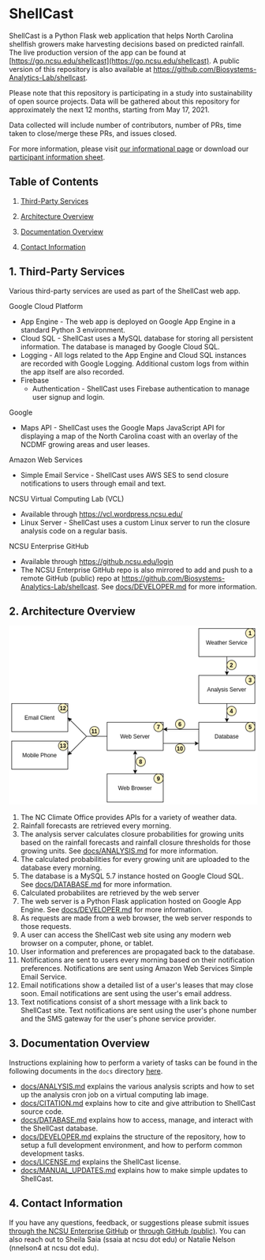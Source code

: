 # ShellCast
ShellCast is a Python Flask web application that helps North Carolina shellfish growers make harvesting decisions based on predicted rainfall.  The live production version of the app can be found at [https://go.ncsu.edu/shellcast](https://go.ncsu.edu/shellcast). A public version of this repository is also available at https://github.com/Biosystems-Analytics-Lab/shellcast.

Please note that this repository is participating in a study into sustainability of open source projects. Data will be gathered about this repository for approximately the next 12 months, starting from May 17, 2021.

Data collected will include number of contributors, number of PRs, time taken to close/merge these PRs, and issues closed.

For more information, please visit [our informational page](https://sustainable-open-science-and-software.github.io/) or download our [participant information sheet](https://sustainable-open-science-and-software.github.io/assets/PIS_sustainable_software.pdf).

## Table of Contents

1. [Third-Party Services](#1-third-party-services)

2. [Architecture Overview](#2-architecture-overview)

3. [Documentation Overview](#3-documentation-overview)

4. [Contact Information](#4-contact-information)

## 1. Third-Party Services

Various third-party services are used as part of the ShellCast web app.

Google Cloud Platform
- App Engine - The web app is deployed on Google App Engine in a standard Python 3 environment.
- Cloud SQL - ShellCast uses a MySQL database for storing all persistent information.  The database is managed by Google Cloud SQL.
- Logging - All logs related to the App Engine and Cloud SQL instances are recorded with Google Logging.  Additional custom logs from within the app itself are also recorded.
- Firebase
  - Authentication - ShellCast uses Firebase authentication to manage user signup and login.

Google
- Maps API - ShellCast uses the Google Maps JavaScript API for displaying a map of the North Carolina coast with an overlay of the NCDMF growing areas and user leases.

Amazon Web Services
- Simple Email Service - ShellCast uses AWS SES to send closure notifications to users through email and text.

NCSU Virtual Computing Lab (VCL)
- Available through https://vcl.wordpress.ncsu.edu/
- Linux Server - ShellCast uses a custom Linux server to run the closure analysis code on a regular basis.

NCSU Enterprise GitHub
- Available through https://github.ncsu.edu/login
- The NCSU Enterprise GitHub repo is also mirrored to add and push to a remote GitHub (public) repo at https://github.com/Biosystems-Analytics-Lab/shellcast. See [docs/DEVELOPER.md](/docs/DEVELOPER.md) for more information.

## 2. Architecture Overview

![A diagram showing the data flow of the ShellCast application.](docs/images/architecture_diagram.png)

1. The NC Climate Office provides APIs for a variety of weather data.
2. Rainfall forecasts are retrieved every morning.
3. The analysis server calculates closure probabilities for growing units based on the rainfall forecasts and rainfall closure thresholds for those growing units. See [docs/ANALYSIS.md](/docs/ANALYSIS.md) for more information.
4. The calculated probabilities for every growing unit are uploaded to the database every morning.
5. The database is a MySQL 5.7 instance hosted on Google Cloud SQL. See [docs/DATABASE.md](/docs/DATABASE.md) for more information.
6. Calculated probabilites are retrieved by the web server
7. The web server is a Python Flask application hosted on Google App Engine. See [docs/DEVELOPER.md](/docs/DEVELOPER.md) for more information.
8. As requests are made from a web browser, the web server responds to those requests.
9. A user can access the ShellCast web site using any modern web browser on a computer, phone, or tablet.
10. User information and preferences are propagated back to the database.
11. Notifications are sent to users every morning based on their notification preferences. Notifications are sent using Amazon Web Services Simple Email Service.
12. Email notifications show a detailed list of a user's leases that may close soon. Email notifications are sent using the user's email address.
13. Text notifications consist of a short message with a link back to ShellCast site. Text notifications are sent using the user's phone number and the SMS gateway for the user's phone service provider.

## 3. Documentation Overview

Instructions explaining how to perform a variety of tasks can be found in the following documents in the `docs` directory [here](/docs/).

- [docs/ANALYSIS.md](/docs/ANALYSIS.md) explains the various analysis scripts and how to set up the analysis cron job on a virtual computing lab image.
- [docs/CITATION.md](/docs/CITATION.md) explains how to cite and give attribution to ShellCast source code.
- [docs/DATABASE.md](/docs/DATABASE.md) explains how to access, manage, and interact with the ShellCast database.
- [docs/DEVELOPER.md](/docs/DEVELOPER.md) explains the structure of the repository, how to setup a full development environment, and how to perform common development tasks.
- [docs/LICENSE.md](/docs/LICENSE.md) explains the ShellCast license.
- [docs/MANUAL_UPDATES.md](/docs/MANUAL_UPDATES.md) explains how to make simple updates to ShellCast.

## 4. Contact Information

If you have any questions, feedback, or suggestions please submit issues [through the NCSU Enterprise GitHub](https://github.ncsu.edu/biosystemsanalyticslab/shellcast/issues) or [through GitHub (public)](https://github.com/Biosystems-Analytics-Lab/shellcast/issues). You can also reach out to Sheila Saia (ssaia at ncsu dot edu) or Natalie Nelson (nnelson4 at ncsu dot edu).
